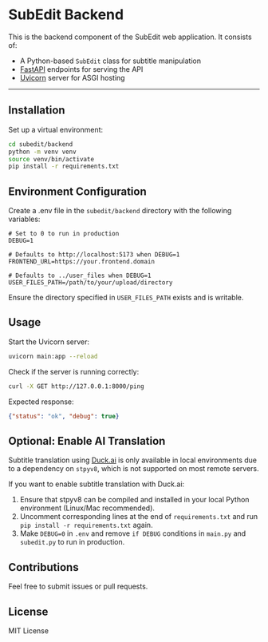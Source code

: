 # SubEdit Backend

This is the backend component of the SubEdit web application. It consists of:

- A Python-based `SubEdit` class for subtitle manipulation
- [FastAPI](https://fastapi.tiangolo.com/) endpoints for serving the API
- [Uvicorn](https://www.uvicorn.org/) server for ASGI hosting

---

## Installation

Set up a virtual environment:

```bash
cd subedit/backend
python -m venv venv
source venv/bin/activate
pip install -r requirements.txt
```

## Environment Configuration

Create a .env file in the `subedit/backend` directory with the following variables:

```
# Set to 0 to run in production
DEBUG=1

# Defaults to http://localhost:5173 when DEBUG=1
FRONTEND_URL=https://your.frontend.domain

# Defaults to ../user_files when DEBUG=1
USER_FILES_PATH=/path/to/your/upload/directory
```

Ensure the directory specified in `USER_FILES_PATH` exists and is writable.

## Usage

Start the Uvicorn server:

```bash
uvicorn main:app --reload
```

Check if the server is running correctly:

```bash
curl -X GET http://127.0.0.1:8000/ping
```

Expected response:

```json
{"status": "ok", "debug": true}
```

## Optional: Enable AI Translation

Subtitle translation using [Duck.ai](https://duckduckgo.com/duckduckgo-help-pages/duckai) is only available in local environments due to a dependency on `stpyv8`, which is not supported on most remote servers.

If you want to enable subtitle translation with Duck.ai:
1. Ensure that stpyv8 can be compiled and installed in your local Python environment (Linux/Mac recommended).
2. Uncomment corresponding lines at the end of `requirements.txt` and run `pip install -r requirements.txt` again.
3. Make `DEBUG=0` in `.env` and remove `if DEBUG` conditions in `main.py` and `subedit.py` to run in production.

## Contributions

Feel free to submit issues or pull requests.

## License

MIT License

